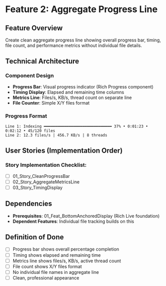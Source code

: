 # Feature 2: Aggregate Progress Line

## Feature Overview

Create clean aggregate progress line showing overall progress bar, timing, file count, and performance metrics without individual file details.

## Technical Architecture

### Component Design
- **Progress Bar**: Visual progress indicator (Rich Progress component)
- **Timing Display**: Elapsed and remaining time columns
- **Metrics Line**: Files/s, KB/s, thread count on separate line
- **File Counter**: Simple X/Y files format

### Progress Format
```
Line 1: Indexing ━━━━━━━━━━━━━━━━━━━━━━━━━━━━━━ 37% • 0:01:23 • 0:02:12 • 45/120 files
Line 2: 12.3 files/s | 456.7 KB/s | 8 threads
```

## User Stories (Implementation Order)

### Story Implementation Checklist:
- [ ] 01_Story_CleanProgressBar
- [ ] 02_Story_AggregateMetricsLine
- [ ] 03_Story_TimingDisplay

## Dependencies
- **Prerequisites**: 01_Feat_BottomAnchoredDisplay (Rich Live foundation)
- **Dependent Features**: Individual file tracking builds on this

## Definition of Done
- [ ] Progress bar shows overall percentage completion
- [ ] Timing shows elapsed and remaining time
- [ ] Metrics line shows files/s, KB/s, active thread count
- [ ] File count shows X/Y files format
- [ ] No individual file names in aggregate line
- [ ] Clean, professional appearance